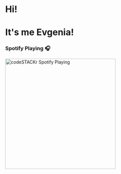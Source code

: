 # Hi!
# It's me Evgenia!
### Spotify Playing 🎧
[<img src="https://now-playing-codestackr.vercel.app/api/spotify-playing" alt="codeSTACKr Spotify Playing" width="350" />](https://open.spotify.com/user/17ugkhoat7g2p0gjokbjy783l)
